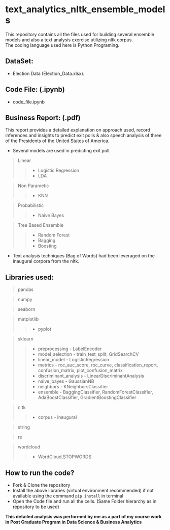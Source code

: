# text_analytics_nltk_ensemble_models
This repository contains all the files used for building several ensemble models and also a text analysis exercise utilizing nltk corpus.<br>
The coding language used here is Python Programing.

## DataSet:
- Election Data (Election_Data.xlsx).

## Code File: (.ipynb)
- code_file.ipynb

## Business Report: (.pdf)
This report provides a detailed explanation on approach used, record inferences and insights to predict exit polls & also speech analysis of three of the Presidents of the United States of America.<br>

- Several models are used in predicting exit poll.<br>
> Linear <br>
> > -  Logistic Regression<br>
> > -  LDA<br>

> Non Parametic <br>
> > -  KNN<br>

> Probabilistic<br>
> > -  Naive Bayes<br>

> Tree Based Ensemble<br>
> > - Random Forest <br>
> > - Bagging <br>
> > - Boosting <br>

- Text analysis techniques (Bag of Words) had been leveraged on the inaugural corpora from the nltk.

## Libraries used:
> pandas<br>

> numpy<br>

> seaborn<br>

> matplotlib<br>
> > - pyplot

> sklearn<br>
> > - preprocessing - LabelEncoder<br>
> > - model_selection - train_test_split, GridSearchCV<br>
> > - linear_model - LogisticRegression<br>
> > - metrics - roc_auc_score, roc_curve, classification_report, confusion_matrix, plot_confusion_matrix<br>
> > - discriminant_analysis - LinearDiscriminantAnalysis<br>
> > - naive_bayes - GaussianNB<br>
> > - neighbors - KNeighborsClassifier<br>
> > - ensemble - BaggingClassifier, RandomForestClassifier, AdaBoostClassifier, GradientBoostingClassifier<br>

> nltk<br>
> > - corpus - inaugural<br>

> string<br>

> re<br>

> wordcloud<br>
> > - WordCloud,STOPWORDS<br>

## How to run the code?
- Fork & Clone the repository
- Install the above libraries (virtual environment recommended) if not available using the command `pip install` in terminal
- Open the Code file and run all the cells. (Same Folder hierarchy as in repository to be used)


**This detailed analysis was performed by me as a part of my course work in Post Graduate Program in Data Science & Business Analytics**
